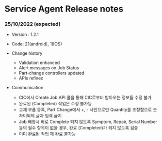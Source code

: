 # Service Agent Release notes

### 25/10/2022 (expected)
- Version : 1.2.1
- Code: 21(android), 1(IOS)
- Change history
  - Validation enhanced
  - Alert messages on Job Status
  - Part-change controllers updated
  - APIs refined

- Communication
  - CIC에서 Create Job API 콜을 통해 CIC로부터 받아오는 정보들 수정 불가
  - 완료된 (Completed) 작업은 수정 불가능
  - 교체 부품 등록, Part Change에서 +, - 사인으로만 Quantity를 조정함으로 숫자이외의 글자 입력 금지
  - Job 배정시 바로 Complete 되지 않도록 Symptom, Repair, Serial Number 등의 필수 항목이 없을 경우, 완료 (Completed)가 되지 않도록 검증
  - 이미 완료된 작업 재 완료 불가능
